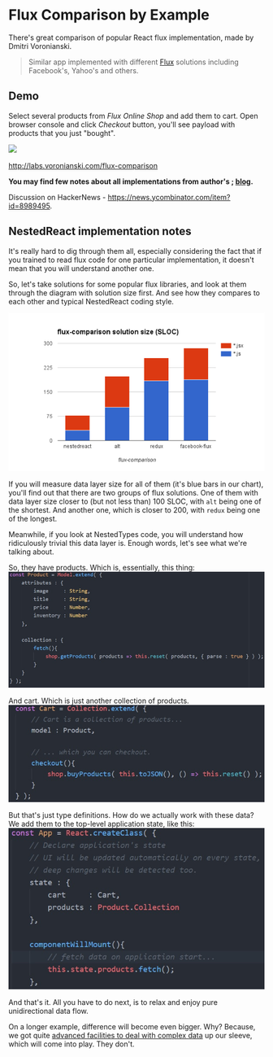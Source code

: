 # Flux Comparison by Example

There's great comparison of popular React flux implementation, made by Dmitri Voronianski.  

> Similar app implemented with different [Flux](https://facebook.github.io/flux/) solutions including Facebook's, Yahoo's and others.

## Demo

Select several products from _Flux Online Shop_ and add them to cart. Open browser console and click _Checkout_ button, you'll see payload with products that you just "bought".

[![](https://dl.dropboxusercontent.com/u/100463011/flux-shop-demo2.gif)](http://labs.voronianski.com/flux-comparison)

http://labs.voronianski.com/flux-comparison

**You may find few notes about all implementations from author's ; [blog](http://pixelhunter.me/post/110248593059/flux-solutions-compared-by-example).**

Discussion on HackerNews - https://news.ycombinator.com/item?id=8989495.

## NestedReact implementation notes

It's really hard to dig through them all, especially considering the fact
that if you trained to read flux code for one particular implementation,
it doesn't mean that you will understand another one.

So, let's take solutions for some popular flux libraries, and look at them
 through the diagram with solution size first. And see how they compares to
each other and typical NestedReact coding style.

![](sloc-comparison.png)

If you will measure data layer size for all of them (it's blue bars in our  chart), you'll find out that
there are two groups of flux solutions. One of them with data layer size closer
to (but not less than) 100 SLOC, with `alt` being one of the shortest.
And another one, which is closer to 200, with `redux` being one of the longest.

Meanwhile, if you look at NestedTypes code, you will
understand how ridiculously trivial this data layer is.
Enough words, let's see what we're talking about.

So, they have products. Which is, essentially, this thing:
![](product.jpg)

And cart. Which is just another collection of products.
![](cart.jpg)

But that's just type definitions. How do we actually work with these data? We add them to the top-level application state, like this:
![](application.jpg)

And that's it. All you have to do next, is to relax and enjoy pure unidirectional data flow.

On a longer example, difference will become even bigger. Why? Because, we got quite [advanced facilities to
deal with complex data](https://github.com/Volicon/NestedTypes/blob/master/docs/RelationsGuide.md) up our sleeve, which will come into play. They don't.
